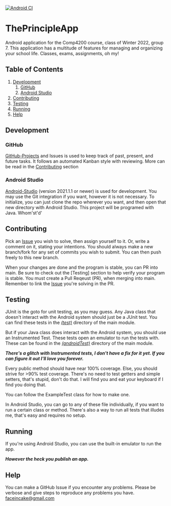 [![Android CI](https://github.com/FaceInCake/ThePrincipleApp/actions/workflows/android.yml/badge.svg?branch=main)](https://github.com/FaceInCake/ThePrincipleApp/actions/workflows/android.yml)

# ThePrincipleApp

Android application for the Comp4200 course, class of Winter 2022, group 7.
This application has a multitude of features for managing and organizing your school life.
Classes, exams, assignments, oh my!

## Table of Contents
1. [Development](#development)
   1. [GitHub](#github)
   1. [Android Studio](#android-studio)
1. [Contributing](#contributing)
1. [Testing](#testing)
1. [Running](#running)
1. [Help](#help)

## Development

### GitHub

[GitHub-Projects](https://github.com/FaceInCake/ThePrincipleApp/projects) and Issues is used to keep track of past, present, and future tasks.
It follows an automated Kanban style with reviewing. More can be read in the [Contributing](#contributing) section

### Android Studio

[Android-Studio](https://developer.android.com/studio) (version 2021.1.1 or newer) is used for development.
You may use the Git integration if you want, however it is not necessary.
To initialize, you can just clone the repo wherever you want, and then open that new directory with Android Studio.
This project will be programed with Java. Whom'st'd'

## Contributing

Pick an [Issue](https://github.com/FaceInCake/ThePrincipleApp/issues) you wish to solve, then assign yourself to it.
Or, write a comment on it, stating your intentions.
You should always make a new branch/fork for any set of commits you wish to submit.
You can then push freely to this new branch.

When your changes are done and the program is stable, you can PR into main.
Be sure to check out the [Testing] section to help verify your program is stable.
You must create a Pull Reqeust (PR), when merging into main.
Remember to link the [Issue](https://github.com/FaceInCake/ThePrincipleApp/issues) you're solving in the PR.

## Testing

JUnit is the goto for unit testing, as you may guess.
Any Java class that doesn't interact with the Android system should just be a JUnit test.
You can find these tests in the [*(test)*](https://github.com/FaceInCake/ThePrincipleApp/tree/main/app/src/test/java/com/example/theprincipleapp) directory of the main module.

But if your Java class does interact with the Android system, you should use an Instrumented Test.
These tests open an emulator to run the tests with.
These can be found in the [*(androidTest)*](https://github.com/FaceInCake/ThePrincipleApp/tree/main/app/src/androidTest/java/com/example/theprincipleapp) directory of the main module.

***There's a glitch with Instrumented tests, I don't have a fix for it yet. If you can figure it out I'll love you forever.***

Every public method should have near 100% coverage.
Else, you should strive for >90% test coverage.
There's no need to test getters and simple setters, that's stupid, don't do that.
I will find you and eat your keyboard if I find you doing that.

You can follow the ExampleTest class for how to make one.

In Android Studio, you can go to any of these file individually, if you want to run a certain class or method. There's also a way to run all tests that illudes me, that's easy and requires no setup.

## Running

If you're using Android Studio, you can use the built-in emulator to run the app.

***However the heck you publish an app.***

## Help

You can make a GitHub Issue if you encounter any problems.
Please be verbose and give steps to reproduce any problems you have.
faceincake@gmail.com
